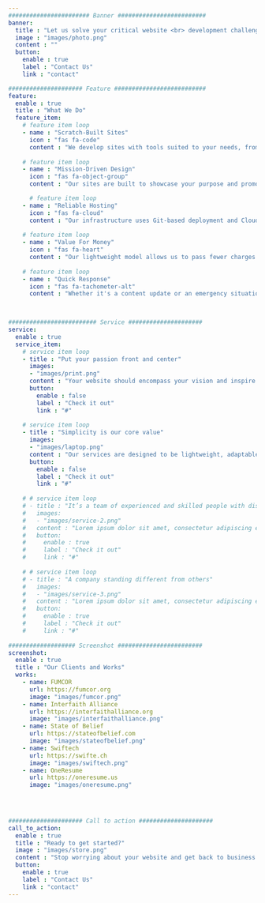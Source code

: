 ```yaml
---
####################### Banner #########################
banner:
  title : "Let us solve your critical website <br> development challenges"
  image : "images/photo.png"
  content : ""
  button:
    enable : true
    label : "Contact Us"
    link : "contact"

##################### Feature ##########################
feature:
  enable : true
  title : "What We Do"
  feature_item:
    # feature item loop
    - name : "Scratch-Built Sites"
      icon : "fas fa-code"
      content : "We develop sites with tools suited to your needs, from WordPress to Hugo and ReactJS."
      
    # feature item loop
    - name : "Mission-Driven Design"
      icon : "fas fa-object-group"
      content : "Our sites are built to showcase your purpose and promote your unique offerings."

      # feature item loop
    - name : "Reliable Hosting"
      icon : "fas fa-cloud"
      content : "Our infrastructure uses Git-based deployment and Cloudflare CDN for maximum security,"
      
    # feature item loop
    - name : "Value For Money"
      icon : "fas fa-heart"
      content : "Our lightweight model allows us to pass fewer charges onto customers, so you get the best for less."
      
    # feature item loop
    - name : "Quick Response"
      icon : "fas fa-tachometer-alt"
      content : "Whether it's a content update or an emergency situation, we'll have you up and running in no time."
      


######################### Service #####################
service:
  enable : true
  service_item:
    # service item loop
    - title : "Put your passion front and center"
      images:
      - "images/print.png"
      content : "Your website should encompass your vision and inspire your customers to follow that dream. Whether you're providing a service or selling a product, we'll put a spotlight on why you're doing what you do."
      button:
        enable : false
        label : "Check it out"
        link : "#"
        
    # service item loop
    - title : "Simplicity is our core value"
      images:
      - "images/laptop.png"
      content : "Our services are designed to be lightweight, adaptable, and easy. Our sites load quickly, are responsive, and aren't bloated with unnecessary tools. And you don't even have to get under the hood - just say the word and it's done."
      button:
        enable : false
        label : "Check it out"
        link : "#"
        
    # # service item loop
    # - title : "It’s a team of experienced and skilled people with distributions"
    #   images:
    #   - "images/service-2.png"
    #   content : "Lorem ipsum dolor sit amet, consectetur adipiscing elit. Consequat tristique eget amet, tempus eu at consecttur. Leo facilisi nunc viverra tellus. Ac laoreet sit vel consquat. consectetur adipiscing elit. Consequat tristique eget amet, tempus eu at consecttur. Leo facilisi nunc viverra tellus. Ac laoreet sit vel consquat."
    #   button:
    #     enable : true
    #     label : "Check it out"
    #     link : "#"
        
    # # service item loop
    # - title : "A company standing different from others"
    #   images:
    #   - "images/service-3.png"
    #   content : "Lorem ipsum dolor sit amet, consectetur adipiscing elit. Consequat tristique eget amet, tempus eu at consecttur. Leo facilisi nunc viverra tellus. Ac laoreet sit vel consquat. consectetur adipiscing elit. Consequat tristique eget amet, tempus eu at consecttur. Leo facilisi nunc viverra tellus. Ac laoreet sit vel consquat."
    #   button:
    #     enable : true
    #     label : "Check it out"
    #     link : "#"
        
################### Screenshot ########################
screenshot:
  enable : true
  title : "Our Clients and Works"
  works: 
    - name: FUMCOR
      url: https://fumcor.org
      image: "images/fumcor.png"
    - name: Interfaith Alliance
      url: https://interfaithalliance.org
      image: "images/interfaithalliance.png"
    - name: State of Belief
      url: https://stateofbelief.com
      image: "images/stateofbelief.png"
    - name: Swiftech
      url: https://swifte.ch
      image: "images/swiftech.png"
    - name: OneResume
      url: https://oneresume.us
      image: "images/oneresume.png"
    

  

##################### Call to action #####################
call_to_action:
  enable : true
  title : "Ready to get started?"
  image : "images/store.png"
  content : "Stop worrying about your website and get back to business. You'll never look back."
  button:
    enable : true
    label : "Contact Us"
    link : "contact"
---
```

